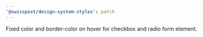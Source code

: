 ```yaml
---
'@swisspost/design-system-styles': patch
---
```


Fixed color and border-color on hover for checkbox and radio form element.
